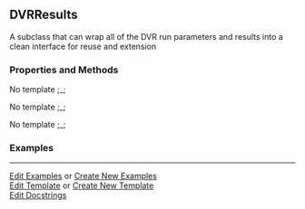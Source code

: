 ## <a id="Psience.DVR.BaseDVR.DVRResults">DVRResults</a>
A subclass that can wrap all of the DVR run parameters and results into a clean interface for reuse and extension

### Properties and Methods
No template ;_;

No template ;_;

No template ;_;

### Examples


___

[Edit Examples](https://github.com/McCoyGroup/Psience/edit/edit/ci/examples/ci/docs/Psience/DVR/BaseDVR/DVRResults.md) or 
[Create New Examples](https://github.com/McCoyGroup/Psience/new/edit/?filename=ci/examples/ci/docs/Psience/DVR/BaseDVR/DVRResults.md) <br/>
[Edit Template](https://github.com/McCoyGroup/Psience/edit/edit/ci/docs/ci/docs/Psience/DVR/BaseDVR/DVRResults.md) or 
[Create New Template](https://github.com/McCoyGroup/Psience/new/edit/?filename=ci/docs/templates/ci/docs/Psience/DVR/BaseDVR/DVRResults.md) <br/>
[Edit Docstrings](https://github.com/McCoyGroup/Psience/edit/edit/Psience/DVR/BaseDVR.py?message=Update%20Docs)